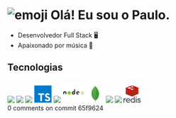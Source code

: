 <h1><img width='40px' src="https://camo.githubusercontent.com/d3359cb00ab0b5ed8f2e1fe3fceb4fbaf3b614340f8c0db99c17b9f50b351770/68747470733a2f2f656d6f6a69732e736c61636b6d6f6a69732e636f6d2f656d6f6a69732f696d616765732f313533313834393433302f343234362f626c6f622d73756e676c61737365732e6769663f31353331383439343330" alt="emoji"/> Olá! Eu sou o Paulo.
</h1>
<ul>	
  <li>Desenvolvedor Full Stack 🖥</li>	  
  <li>Apaixonado por música 🎵</li>	   
</ul>
<h2>Tecnologias</h2>
<div display='flex'>
  <img width='40px' src='https://camo.githubusercontent.com/da7acacadecf91d6dc02efcd2be086bb6d78ddff19a1b7a0ab2755a6fda8b1e9/68747470733a2f2f63646e2e6a7364656c6976722e6e65742f67682f64657669636f6e732f64657669636f6e2f69636f6e732f68746d6c352f68746d6c352d6f726967696e616c2e737667'/>
  <img width='40px' src='https://camo.githubusercontent.com/2e496d4bfc6f753ddca87b521ce95c88219f77800212ffa6d4401ad368c82170/68747470733a2f2f63646e2e6a7364656c6976722e6e65742f67682f64657669636f6e732f64657669636f6e2f69636f6e732f637373332f637373332d6f726967696e616c2e737667'/>
  <img width='40px' src='https://camo.githubusercontent.com/442c452cb73752bb1914ce03fce2017056d651a2099696b8594ddf5ccc74825e/68747470733a2f2f63646e2e6a7364656c6976722e6e65742f67682f64657669636f6e732f64657669636f6e2f69636f6e732f6a6176617363726970742f6a6176617363726970742d6f726967696e616c2e737667'/>
  <img width='40px' src='https://raw.githubusercontent.com/devicons/devicon/master/icons/typescript/typescript-original.svg'/>
  <img width='40px' src='https://camo.githubusercontent.com/27d0b117da00485c56d69aef0fa310a3f8a07abecc8aa15fa38c8b78526c60ac/68747470733a2f2f63646e2e6a7364656c6976722e6e65742f67682f64657669636f6e732f64657669636f6e2f69636f6e732f72656163742f72656163742d6f726967696e616c2e737667'/>
  <img width='50px' src='https://raw.githubusercontent.com/devicons/devicon/master/icons/nodejs/nodejs-original-wordmark.svg'/>
  <img width='40px' src='https://raw.githubusercontent.com/devicons/devicon/master/icons/mongodb/mongodb-original.svg'/>
  <img width='40px' src='https://user-images.githubusercontent.com/24623425/36042969-f87531d4-0d8a-11e8-9dee-e87ab8c6a9e3.png'/>
  <img width='40px' src='https://avatars.githubusercontent.com/u/17219288?s=200&v=4'/> 
  <img width='40px' src='https://raw.githubusercontent.com/devicons/devicon/master/icons/redis/redis-original-wordmark.svg'/>
</div>
0 comments on commit 65f9624
